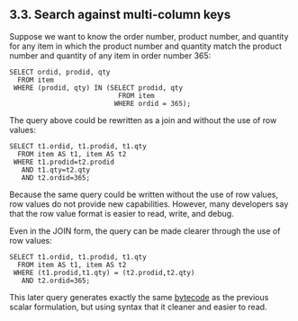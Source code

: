 ## 3\.3\. Search against multi\-column keys


Suppose we want to know the order number, product number, and quantity
for any item in which the product number and quantity match the product
number and quantity of any item in order number 365:




```
SELECT ordid, prodid, qty
  FROM item
 WHERE (prodid, qty) IN (SELECT prodid, qty
                           FROM item
                          WHERE ordid = 365);

```

The query above could be rewritten as a join and without the use
of row values:




```
SELECT t1.ordid, t1.prodid, t1.qty
  FROM item AS t1, item AS t2
 WHERE t1.prodid=t2.prodid
   AND t1.qty=t2.qty
   AND t2.ordid=365;

```

Because the same query could be written without the use of row values,
row values do not provide new capabilities. However, many developers say
that the row value format is easier to read, write, and debug.



Even in the JOIN form, the query can be made clearer through the use of
row values:




```
SELECT t1.ordid, t1.prodid, t1.qty
  FROM item AS t1, item AS t2
 WHERE (t1.prodid,t1.qty) = (t2.prodid,t2.qty)
   AND t2.ordid=365;

```

This later query generates exactly the same [bytecode](opcode.html) as the previous
scalar formulation, but using syntax that it cleaner and
easier to read.



